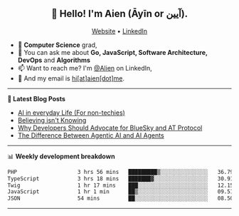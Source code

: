 <h2 align="center">👋 Hello! I'm Aien (Āyīn or آیین).</h2>
<p align="center">
  <a href="https://www.aien.me">Website</a> •
  <a href="https://www.linkedin.com/in/aiensaidi/">LinkedIn</a>
</p>


- 🌱 **Computer Science** grad,
- 💬 You can ask me about **Go, JavaScript, Software Architecture, DevOps** and **Algorithms**
- 📫 Want to reach me? I'm [@Alien](https://www.linkedin.com/in/aiensaidi/) on LinkedIn,
- 📧 And my email is [hi[at]aien[dot]me](mailto:hi@aien.me).

-------

**📝 Latest Blog Posts**

<!-- BLOG-POST-LIST:START -->
- [AI in everyday Life (For non-techies)](https://aien.me/ai-in-everyday-life-for-non-techies/)
- [Believing isn't Knowing](https://aien.me/believing-isnt-knowing/)
- [Why Developers Should Advocate for BlueSky and AT Protocol](https://aien.me/why-developers-should-advocate-for-bluesky-and-at-protocol/)
- [The Difference Between Agentic AI and AI Agents](https://aien.me/the-difference-between-agentic-ai-and-ai-agents/)
<!-- BLOG-POST-LIST:END -->

-------

📊 **Weekly development breakdown**
<!--START_SECTION:waka-->

```txt
PHP                   3 hrs 56 mins   █████████▒░░░░░░░░░░░░░░░   36.79 %
TypeScript            3 hrs 18 mins   ███████▓░░░░░░░░░░░░░░░░░   30.91 %
Twig                  1 hr 17 mins    ███░░░░░░░░░░░░░░░░░░░░░░   12.15 %
JavaScript            1 hr 1 min      ██▒░░░░░░░░░░░░░░░░░░░░░░   09.51 %
JSON                  54 mins         ██░░░░░░░░░░░░░░░░░░░░░░░   08.50 %
```

<!--END_SECTION:waka-->

-------
